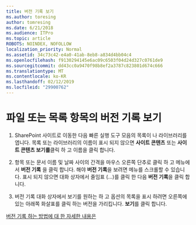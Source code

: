 ```yaml
---
title: 버전 기록 보기
ms.author: toresing
author: tomresing
ms.date: 6/21/2018
ms.audience: ITPro
ms.topic: article
ROBOTS: NOINDEX, NOFOLLOW
localization_priority: Normal
ms.assetid: 34c73c42-e4a0-41ab-8eb8-a834d4bb04c4
ms.openlocfilehash: f9130294145e6ac09c6503f04d24d327c0761de9
ms.sourcegitcommit: dd43cc0a9470f98b8ef2a3787c823801d674c666
ms.translationtype: MT
ms.contentlocale: ko-KR
ms.lasthandoff: 02/12/2019
ms.locfileid: "29900762"
---
```

# <a name="view-version-history-of-a-file-or-list-item"></a>파일 또는 목록 항목의 버전 기록 보기

1. SharePoint 사이트로 이동한 다음 빠른 실행 도구 모음의 목록이 나 라이브러리를 엽니다. 목록 또는 라이브러리의 이름이 표시 되지 않으면 **사이트 콘텐츠** 또는 **사이트 콘텐츠 보기를**클릭 하 고 이름을 클릭 합니다.
    
2. 항목 또는 문서 이름 및 날짜 사이의 간격을 마우스 오른쪽 단추로 클릭 하 고 메뉴에서 **버전 기록** 을 클릭 합니다. 해야 **버전 기록**을 보려면 메뉴를 스크롤할 수 있습니다. 표시 되지 않으면 대화 상자에서 줄임표 (...)를 클릭 한 다음 **버전 기록**을 클릭 합니다.
    
3. 버전 기록 대화 상자에서 보기를 원하는 하 고 옵션의 목록을 표시 하려면 오른쪽에 있는 아래쪽 화살표를 클릭 하는 버전을 가리킵니다. **보기**를 클릭 합니다.
    
[버전 기록 하는 방법에 대 한 자세한 내용은](https://go.microsoft.com/fwlink/?linkid=875709)
  

